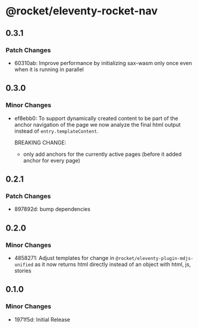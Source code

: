 # @rocket/eleventy-rocket-nav

## 0.3.1

### Patch Changes

- 60310ab: Improve performance by initializing sax-wasm only once even when it is running in parallel

## 0.3.0

### Minor Changes

- ef8ebb0: To support dynamically created content to be part of the anchor navigation of the page we now analyze the final html output instead of `entry.templateContent`.

  BREAKING CHANGE:

  - only add anchors for the currently active pages (before it added anchor for every page)

## 0.2.1

### Patch Changes

- 897892d: bump dependencies

## 0.2.0

### Minor Changes

- 4858271: Adjust templates for change in `@rocket/eleventy-plugin-mdjs-unified` as it now returns html directly instead of an object with html, js, stories

## 0.1.0

### Minor Changes

- 1971f5d: Initial Release
